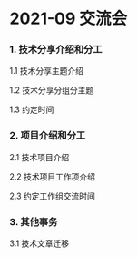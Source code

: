 # 2021-09 交流会

### 1. 技术分享介绍和分工

1.1 技术分享主题介绍

1.2 技术分享分组分主题

1.3 约定时间

### 2. 项目介绍和分工

2.1 技术项目介绍

2.2 技术项目工作项介绍

2.3 约定工作组交流时间

### 3. 其他事务

3.1 技术文章迁移

